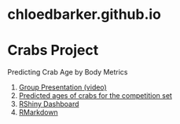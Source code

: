 # chloedbarker.github.io
# Crabs Project  
Predicting Crab Age by Body Metrics

1. [Group Presentation (video)](Chloe_Drew_Tracy_Crab.mp4)  
2. [Predicted ages of crabs for the competition set](Predictions.csv)
3. [RShiny Dashboard](https://dnunnally21.shinyapps.io/Crab_Final/)  
4. [RMarkdown](CrabsProjectChloeDrewTracyA_Final.rmd)
